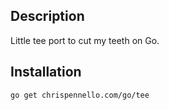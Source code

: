 Description
-----------
Little tee port to cut my teeth on Go.

Installation
------------
    go get chrispennello.com/go/tee
